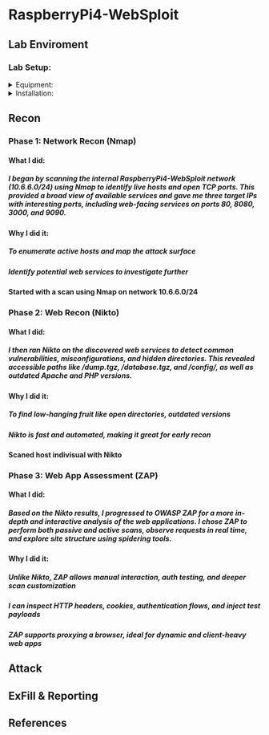 # RaspberryPi4-WebSploit


## Lab Enviroment


### Lab Setup:

<details>
<summary>Equipment:</summary>

- **Model**:  
  - Raspberry Pi 4 Model B  
- **Operating System**:  
  - Linux parrot 6.12.25+rpt-rpi-v8 #1 SMP PREEMPT Debian 1:6.12.25-1+rpt1 (2025-04-30) aarch64 GNU/Linux  
- **Memory**:  
  - 8GB  
- **Storage**:  
  - 128GB  
- **Infographic**:
  - ![507](/pics/507.png)
  - cmdline:
```bash
┌─[root@parrot]─[~]
└──╼ #uname -a
Linux parrot 6.12.25+rpt-rpi-v8 #1 SMP PREEMPT Debian 1:6.12.25-1+rpt1 (2025-04-30) aarch64 GNU/Linux
┌─[root@parrot]─[~]
└──╼ #free -h
           	total    	used    	free  	shared  buff/cache   available
Mem:       	7.6Gi   	3.0Gi   	1.5Gi   	486Mi   	3.7Gi   	4.6Gi
Swap:       	99Mi   	512Ki    	99Mi
┌─[root@parrot]─[~]
└──╼ #df -h
Filesystem  	Size  Used Avail Use% Mounted on
udev        	3.6G 	0  3.6G   0% /dev
tmpfs       	783M  1.8M  781M   1% /run
/dev/mmcblk0p2  117G   32G   80G  29% /
tmpfs       	3.9G 	0  3.9G   0% /dev/shm
tmpfs       	5.0M   16K  5.0M   1% /run/lock
/dev/mmcblk0p1  510M  156M  355M  31% /boot/firmware
tmpfs       	783M   84K  783M   1% /run/user/1000
overlay     	117G   32G   80G  29% /var/lib/docker/overlay2/ed680fa0ce29360f2cbcff3d1632e2debeea5d656e754deff51308c9c2a05d1b/merged
overlay     	117G   32G   80G  29% /var/lib/docker/overlay2/7e4559539a5a7c09ae0f40149a342beef3b9b675cb3a17ad1ee8a138158325f3/merged
overlay     	117G   32G   80G  29% /var/lib/docker/overlay2/866b8c8f7df850453ebab6f9799e8fede3109b733d380ee62db85c2be9c19d69/merged
┌─[root@parrot]─[~]
└──╼ #
```
</details>

<details>
<summary>Installation:</summary>

- **Download Operating System (Parrot or Kali)**:  
  - Download ParrotOS for RaspberryPi 4 here:
    - https://www.parrotsec.org/ 
  - Download Kali Linux for RaspberryPi 4 here:
    - n/a
- **Flash image to disk using RaspberryPi Imager**:  
  - ![464](pics/464.png)
  - Download RaspberryPi Imager here:
    - https://www.raspberrypi.org/ 
- **Boot Pi with Parrot or Kali OS default login's**:  
  - ParrotOS:
    - pi
    - parrot
  - Kali Linux:
    - n/a
    - n/a  
- **Download and install Websploit Labs**:  
  - Installation Script:
    - ```curl -sSL https://websploit.org/install.sh | sudo bash```
    - ![659](pics/659.png)  
- **Updating Websploit Docker containers to support ARM arch**:  
  - From the cmdline login into root
    - ```sudo su```
  - Move to Root's root directory to find the Websploit home directory ~/h4cker
    - ```cd ~/```
  - Stay in the root directory & shutdown & remove all running conatiners
    - 1. Stop All Containers
      - ```docker stop $(docker ps -aq)```
    - 2. Remove All Containers
      - ```docker rm $(docker ps -aq)```
    - 3. (Optional) Clean Up Volumes and Networks
       - ```docker volume prune -f```
       - ```docker network prune -f```
    - 4. (Optional) Verify Clean State
      - ```docker ps -a```
  - Copy provider docker-compose file & keep as referance
    - ```cp docker-compose.yml example-docker-compose.yml```
    - ![689](pics/689.png)
  - Create/Edit docker-compose file that supports ARM arch
    - ```nano docker-compose.yml```
    - ![693](pics/693.png)
    - New docker-compose.yml file that supports ARM arch & recreates networks
      - ```docker-compose.yaml```
```yaml
services:
  webgoat:
	container_name: webgoat
	image: webgoat/webgoat:v2023.5
	restart: unless-stopped
	networks:
  	websploit:
    	ipv4_address: 10.6.6.11
  juice-shop:
	container_name: juice-shop
	image: bkimminich/juice-shop
	restart: unless-stopped
	networks:
  	websploit:
    	ipv4_address: 10.6.6.12
  dvwa:
	container_name: dvwa
	image: cambarts/arm-dvwa:latest
	restart: unless-stopped
	networks:
  	websploit:
    	ipv4_address: 10.6.6.13
networks:
  websploit:
	driver: bridge
	ipam:
  	config:
    	- subnet: 10.6.6.0/24
      	gateway: 10.6.6.1
```
  - Build & start new docker containers & network
    - ```docker-compose up -d```
  - Confirm containers and network are working properly
    - ```docker ps```
    - ![707](pics/707.png)
  - Use Websploit built in container scanner
    - ```containers```
    ` ![710](pics/710.png)

</details>

## Recon


### Phase 1: Network Recon (Nmap)


#### What I did:


##### I began by scanning the internal RaspberryPi4-WebSploit network (10.6.6.0/24) using Nmap to identify live hosts and open TCP ports. This provided a broad view of available services and gave me three target IPs with interesting ports, including web-facing services on ports 80, 8080, 3000, and 9090.


#### Why I did it:


##### To enumerate active hosts and map the attack surface


##### Identify potential web services to investigate further


#### Started with a scan using Nmap on network 10.6.6.0/24


### Phase 2: Web Recon (Nikto)


#### What I did:


##### I then ran Nikto on the discovered web services to detect common vulnerabilities, misconfigurations, and hidden directories. This revealed accessible paths like /dump.tgz, /database.tgz, and /config/, as well as outdated Apache and PHP versions.


#### Why I did it:


##### To find low-hanging fruit like open directories, outdated versions


##### Nikto is fast and automated, making it great for early recon


#### Scaned host indivisual with Nikto


### Phase 3: Web App Assessment (ZAP)


#### What I did:


##### Based on the Nikto results, I progressed to OWASP ZAP for a more in-depth and interactive analysis of the web applications. I chose ZAP to perform both passive and active scans, observe requests in real time, and explore site structure using spidering tools.


#### Why I did it:


##### Unlike Nikto, ZAP allows manual interaction, auth testing, and deeper scan customization


##### I can inspect HTTP headers, cookies, authentication flows, and inject test payloads


##### ZAP supports proxying a browser, ideal for dynamic and client-heavy web apps


## Attack


## ExFill & Reporting


## References

